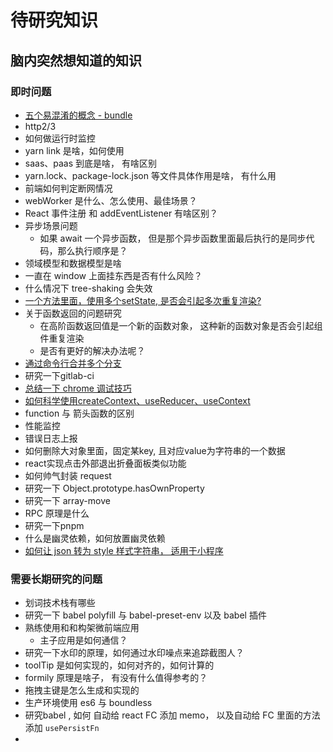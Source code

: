 # 待研究知识

## 脑内突然想知道的知识

### 即时问题
- [五个易混淆的概念 - bundle](books/专题知识库/10、深入webpack工程化/06、其他/02、五个易混淆的概念/02、五个易混淆的概念.md)
- http2/3
- 如何做运行时监控
- yarn link 是啥，如何使用
- saas、paas 到底是啥， 有啥区别
- yarn.lock、package-lock.json 等文件具体作用是啥， 有什么用
- 前端如何判定断网情况
- webWorker 是什么、怎么使用、最佳场景？
- React 事件注册 和 addEventListener 有啥区别？
- 异步场景问题
  - 如果 await 一个异步函数， 但是那个异步函数里面最后执行的是同步代码，那么执行顺序是？
- 领域模型和数据模型是啥
- 一直在 window 上面挂东西是否有什么风险？
- 什么情况下 tree-shaking 会失效
- [一个方法里面，使用多个setState, 是否会引起多次重复渲染?](books/专题知识库/01、react专题/04、其他/11、一个重复渲染的问题研究/readme.md)
- 关于函数返回的问题研究
  - 在高阶函数返回值是一个新的函数对象， 这种新的函数对象是否会引起组件重复渲染
  - 是否有更好的解决办法呢？
- [通过命令行合并多个分支](books/专题知识库/13、Linux相关知识点/其他/06、通过命令行合并多个分支/merge.sh)
- 研究一下gitlab-ci
- [总结一下 chrome 调试技巧](books/知识库/01、前端技术知识/02、Chrome调试技巧/readme.md)
- [如何科学使用createContext、useReducer、useContext](/books/专题知识库/01、react专题/04、其他/10、如何科学使用createContext、useReducer、useContext/readme.md)
- function 与 箭头函数的区别
- 性能监控
- 错误日志上报
- 如何删除大对象里面，固定某key, 且对应value为字符串的一个数据
- react实现点击外部退出折叠面板类似功能
- 如何帅气封装 request
- 研究一下 Object.prototype.hasOwnProperty
- 研究一下 array-move
- RPC 原理是什么
- 研究一下pnpm
- 什么是幽灵依赖，如何放置幽灵依赖
- [如何让 json 转为 style 样式字符串， 适用于小程序](books/知识库/01、前端技术知识/25、thumbStyle/README.md)



### 需要长期研究的问题
- 划词技术栈有哪些
- 研究一下 babel polyfill 与 babel-preset-env 以及 babel 插件
- 熟练使用和和构架微前端应用
  - 主子应用是如何通信？
- 研究一下水印的原理，如何通过水印噪点来追踪截图人？
- toolTip 是如何实现的，如何对齐的，如何计算的
- formily 原理是啥子， 有没有什么值得参考的？
- 拖拽主键是怎么生成和实现的
- 生产环境使用 es6 与 boundless
- 研究babel , 如何 自动给 react FC 添加 memo， 以及自动给 FC 里面的方法添加 `usePersistFn`
- 
